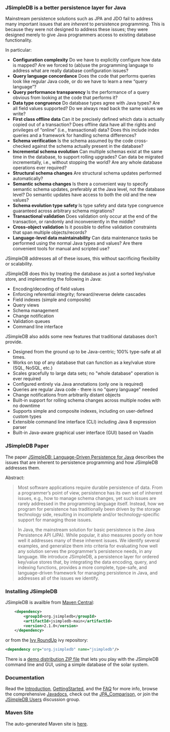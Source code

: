 ### JSimpleDB is a better persistence layer for Java

Mainstream persistence solutions such as JPA and JDO fail to address many important issues that are _inherent_ to persistence programming. This is because they were not designed to address these issues; they were designed merely to give Java programmers access to existing database functionality.

In particular:

  * **Configuration complexity** Do we have to explicitly configure how data is mapped? Are we forced to (ab)use the programming language to address what are really database configuration issues?
  * **Query language concordance** Does the code that performs queries look like regular Java code, or do we have to learn a new “query language”?
  * **Query performance transparency** Is the performance of a query obvious from looking at the code that performs it?
  * **Data type congruence** Do database types agree with Java types? Are all field values supported? Do we always read back the same values we write?
  * **First class offline data** Can it be precisely defined which data is actually copied out of a transaction? Does offline data have all the rights and privileges of “online” (i.e., transactional) data? Does this include index queries and a framework for handling schema differences?
  * **Schema verification** Is the schema assumed by the code cross-checked against the schema actually present in the database?
  * **Incremental schema evolution** Can multiple schemas exist at the same time in the database, to support rolling upgrades? Can data be migrated incrementally, i.e., without stopping the world? Are any whole database operations ever required?
  * **Structural schema changes** Are structural schema updates performed automatically?
  * **Semantic schema changes** Is there a convenient way to specify semantic schema updates, preferably at the Java level, not the database level? Do semantic updates have access to both the old and the new values?
  * **Schema evolution type safety** Is type safety and data type congruence guaranteed across arbitrary schema migrations?
  * **Transactional validation** Does validation only occur at the end of the transaction, or randomly and inconveniently in the middle?
  * **Cross-object validation** Is it possible to define validation constraints that span multiple objects/records?
  * **Language-level data maintainability** Can data maintenance tasks be performed using the normal Java types and values? Are there convenient tools for manual and scripted use?

JSimpleDB addresses all of these issues, this without sacrificing flexibility or scalability.

JSimpleDB does this by treating the database as just a sorted key/value store, and implementing the following in Java:

  * Encoding/decoding of field values
  * Enforcing referential integrity; forward/reverse delete cascades
  * Field indexes (simple and composite)
  * Query views
  * Schema management
  * Change notification
  * Validation queues
  * Command line interface

JSimpleDB also adds some new features that traditional databases don't provide.

  * Designed from the ground up to be Java-centric; 100% type-safe at all times.
  * Works on top of any database that can function as a key/value store (SQL, NoSQL, etc.)
  * Scales gracefully to large data sets; no "whole database" operation is ever required
  * Configured entirely via Java annotations (only one is required)
  * Queries are regular Java code - there is no "query language" needed
  * Change notifications from arbitrarily distant objects
  * Built-in support for rolling schema changes across multiple nodes with no downtime
  * Supports simple and composite indexes, including on user-defined custom types
  * Extensible command line interface (CLI) including Java 8 expression parser
  * Built-in Java-aware graphical user interface (GUI) based on Vaadin

### JSimpleDB Paper

The paper [JSimpleDB: Language-Driven Persistence for Java](https://cdn.rawgit.com/archiecobbs/jsimpledb/master/jsimpledb-language-driven.pdf) describes the issues that are inherent to persistence programming and how JSimpleDB addresses them.

Abstract:

> Most software applications require durable persistence of data. From a programmer’s point of view, persistence has its own set of inherent issues, e.g., how to manage schema changes, yet such issues are rarely addressed in the programming language itself. Instead, how we program for persistence has traditionally been driven by the storage technology side, resulting in incomplete and/or technology-specific support for managing those issues.

> In Java, the mainstream solution for basic persistence is the Java Persistence API (JPA). While popular, it also measures poorly on how well it addresses many of these inherent issues. We identify several examples, and generalize them into criteria for evaluating how well any solution serves the programmer’s persistence needs, in any language. We introduce JSimpleDB, a persistence layer for ordered key/value stores that, by integrating the data encoding, query, and indexing functions, provides a more complete, type-safe, and language-driven framework for managing persistence in Java, and addresses all of the issues we identify.

### Installing JSimpleDB

JSimpleDB is availble from [Maven Central](http://search.maven.org/#search|ga|1|g%3Aorg.jsimpledb):

```xml
    <dependency>
        <groupId>org.jsimpledb</groupId>
        <artifactId>jsimpledb-main</artifactId>
        <version>2.1.0</version>
    </dependency>
```

or from the [Ivy RoundUp](https://github.com/archiecobbs/ivyroundup/) ivy repository:

```xml
<dependency org="org.jsimpledb" name="jsimpledb"/>
```

There is a [demo distribution ZIP file](http://search.maven.org/#search|ga|1|jsimpledb-demo) that lets you play with the JSimpleDB command line and GUI, using a simple database of the solar system.

### Documentation

Read the [Introduction](https://github.com/archiecobbs/jsimpledb/wiki/Introduction), [GettingStarted](https://github.com/archiecobbs/jsimpledb/wiki/GettingStarted), and the [FAQ](https://github.com/archiecobbs/jsimpledb/wiki/FAQ) for more info, browse the comprehensive [Javadocs](http://archiecobbs.github.io/jsimpledb/site/apidocs/index.html?org/jsimpledb/JSimpleDB.html), check out the [JPA\_Comparison](https://github.com/archiecobbs/jsimpledb/wiki/JPA_Comparison), or join the [JSimpleDB Users](https://groups.google.com/forum/#!forum/jsimpledb-users) discussion group.

### Maven Site

The auto-generated Maven site is [here](http://archiecobbs.github.io/jsimpledb/site/).
